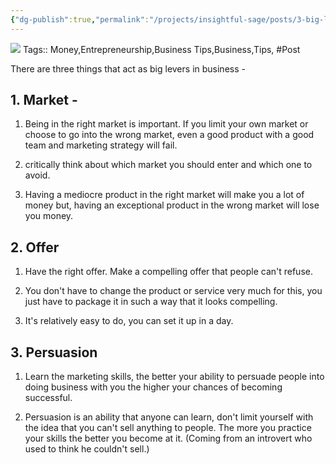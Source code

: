 ```yaml
---
{"dg-publish":true,"permalink":"/projects/insightful-sage/posts/3-big-levers-in-business/","dgPassFrontmatter":true,"noteIcon":"3","created":"2023-11-14T21:08:37.572+05:30","updated":"2024-02-26T02:42:23.415+05:30"}
---
```


[![](https://blogger.googleusercontent.com/img/b/R29vZ2xl/AVvXsEidRR1iJ46Es1T_m5KJOUTKg5svSFzuktMImgD0WeIrTn1xt1mcWd40KhS61L3ENs9QnbL4epfeO5QC0ckhP3J3Y7cwRTYnNnprVbMYxxiKznEAaCpgKtXZ942xc8CMbwPuhDVwKVsden_to0qgB-iVsc2zuYVxnKnsMhfzHh4mIQdpdyDNfEqg82UwLQ/s16000/ezgif.com-gif-maker.webp)](https://www.blogger.com/blog/post/edit/1611734099211476647/5988643148743265882#)
 Tags:: Money,Entrepreneurship,Business Tips,Business,Tips, #Post  

There are three things that act as big levers in business -

## 1. Market -
1.  Being in the right market is important. If you limit your own market or choose to go into the wrong market, even a good product with a good team and marketing strategy will fail.

2.  critically think about which market you should enter and which one to avoid.

3.  Having a mediocre product in the right market will make you a lot of money but, having an exceptional product in the wrong market will lose you money.


## 2. Offer
1.  Have the right offer. Make a compelling offer that people can't refuse.

2.  You don't have to change the product or service very much for this, you just have to package it in such a way that it looks compelling.

3.  It's relatively easy to do, you can set it up in a day.


## 3. Persuasion
1.  Learn the marketing skills, the better your ability to persuade people into doing business with you the higher your chances of becoming successful.

2.  Persuasion is an ability that anyone can learn, don't limit yourself with the idea that you can't sell anything to people. The more you practice your skills the better you become at it. (Coming from an introvert who used to think he couldn't sell.)